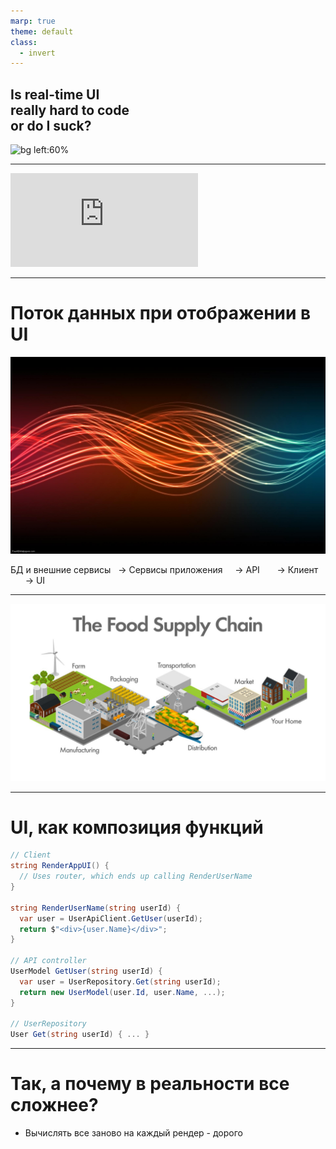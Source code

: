 ```yaml
---
marp: true
theme: default
class: 
  - invert
---
```

<style>
section.video {
  padding: 0px;
  margin: 0px;
}
section.video iframe {
  width: 100%;
  height: 100%;
}

div.col2 {
  margin-top: 35px;
  column-count: 2;
}
div.col2 p:first-child,
div.col2 h1:first-child,
div.col2 h2:first-child,
div.col2 h3:first-child,
div.col2 ul:first-child,
div.col2 ul li:first-child,
div.col2 ul li p:first-child {
  margin-top: 0 !important;
}
div.col2 .break {
  break-before: column;
  margin-top: 0;
}
</style>

## Is real-time UI </br>really hard to code</br> or do I suck?

![bg left:60%](./img/Racoon.gif)

---
<!-- _class: video -->
<iframe src="https://www.youtube.com/embed/xJyE2QDEASA" frameborder="0" allow="accelerometer; autoplay; clipboard-write; encrypted-media; gyroscope; picture-in-picture" allowfullscreen></iframe>

---
# Поток данных при отображении в UI

![bg brightness:0.2](./img/Flow1.jpg)

БД и внешние сервисы
 &nbsp; &rarr; Сервисы приложения 
 &nbsp; &nbsp; &rarr; API 
 &nbsp; &nbsp; &nbsp; &rarr; Клиент 
 &nbsp; &nbsp; &nbsp; &nbsp; &rarr; UI

---

![bg](./img/SupplyChain.jpg)

---
# UI, как композиция функций

```cs
// Client
string RenderAppUI() { 
  // Uses router, which ends up calling RenderUserName
} 

string RenderUserName(string userId) {
  var user = UserApiClient.GetUser(userId);
  return $"<div>{user.Name}</div>";
}

// API controller
UserModel GetUser(string userId) {
  var user = UserRepository.Get(string userId);
  return new UserModel(user.Id, user.Name, ...);
}

// UserRepository
User Get(string userId) { ... }
```

---
# Так, а почему в реальности все сложнее?

* Вычислять все заново на каждый рендер - дорого